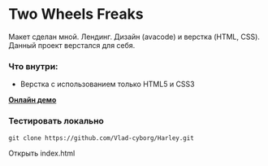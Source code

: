 # Two Wheels Freaks

Макет сделан мной. Лендинг. Дизайн (avacode) и верстка (HTML, CSS). Данный проект верстался для себя.

### Что внутри: 

* Верстка с использованием только HTML5 и CSS3

**[Онлайн демо](https://vlad-cyborg.github.io/Harley/)**

### Тестировать локально

`git clone https://github.com/Vlad-cyborg/Harley.git`

Открыть index.html
